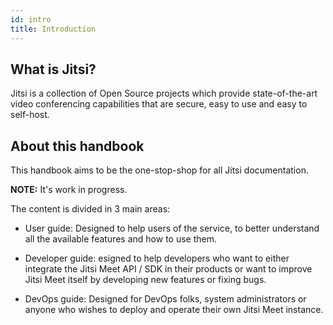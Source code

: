 ```yaml
---
id: intro
title: Introduction
---
```


## What is Jitsi?

Jitsi is a collection of Open Source projects which provide state-of-the-art video conferencing
capabilities that are secure, easy to use and easy to self-host.

## About this handbook

This handbook aims to be the one-stop-shop for all Jitsi documentation.

**NOTE:** It's work in progress.

The content is divided in 3 main areas:

* User guide: Designed to help users of the service, to better
understand all the available features and how to use them.

* Developer guide: esigned to help developers who want to either
integrate the Jitsi Meet API / SDK in their products or want to improve Jitsi Meet
itself by developing new features or fixing bugs.

* DevOps guide: Designed for DevOps folks, system administrators
or anyone who wishes to deploy and operate their own Jitsi Meet instance.

